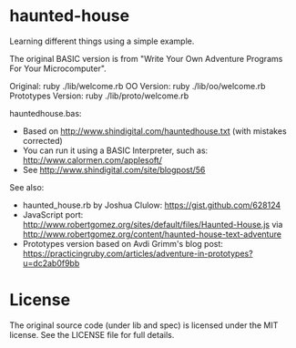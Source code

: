 haunted-house
=============

Learning different things using a simple example.

The original BASIC version is from "Write Your Own Adventure Programs For Your Microcomputer".

Original:
    ruby ./lib/welcome.rb
OO Version:
    ruby ./lib/oo/welcome.rb
Prototypes Version:
    ruby ./lib/proto/welcome.rb

hauntedhouse.bas:
* Based on http://www.shindigital.com/hauntedhouse.txt (with mistakes corrected)
* You can run it using a BASIC Interpreter, such as: http://www.calormen.com/applesoft/
* See http://www.shindigital.com/site/blogpost/56

See also:
* haunted_house.rb by Joshua Clulow: https://gist.github.com/628124
* JavaScript port: http://www.robertgomez.org/sites/default/files/Haunted-House.js via http://www.robertgomez.org/content/haunted-house-text-adventure
* Prototypes version based on Avdi Grimm's blog post: https://practicingruby.com/articles/adventure-in-prototypes?u=dc2ab0f9bb

License
=======
The original source code (under lib and spec) is licensed under the MIT license.  See the LICENSE file for full details.
